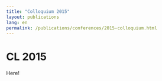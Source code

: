 ```yaml
---
title: "Colloquium 2015"
layout: publications
lang: en
permalink: /publications/conferences/2015-colloquium.html
---
```


# CL 2015

Here!
